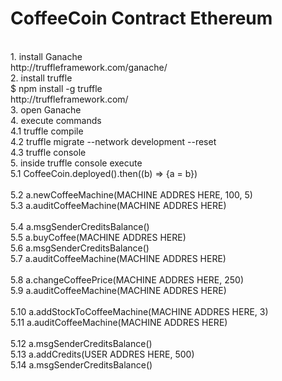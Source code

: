 # CoffeeCoin Contract Ethereum
<br>
1. install Ganache
<br>http://truffleframework.com/ganache/
<br>
2. install truffle
<br>$ npm install -g truffle
<br>http://truffleframework.com/
<br>
3. open Ganache
<br>
4. execute commands
<br>4.1 truffle compile
<br>4.2 truffle migrate --network development --reset
<br>4.3 truffle console
<br>
5. inside truffle console execute
<br>5.1 CoffeeCoin.deployed().then((b) => {a = b})
<br>
<br>5.2 a.newCoffeeMachine(MACHINE ADDRES HERE, 100, 5)
<br>5.3 a.auditCoffeeMachine(MACHINE ADDRES HERE)
<br>
<br>5.4 a.msgSenderCreditsBalance()
<br>5.5 a.buyCoffee(MACHINE ADDRES HERE)
<br>5.6 a.msgSenderCreditsBalance()
<br>5.7 a.auditCoffeeMachine(MACHINE ADDRES HERE)
<br>
<br>5.8 a.changeCoffeePrice(MACHINE ADDRES HERE, 250)
<br>5.9 a.auditCoffeeMachine(MACHINE ADDRES HERE)
<br>
<br>5.10 a.addStockToCoffeeMachine(MACHINE ADDRES HERE, 3)
<br>5.11 a.auditCoffeeMachine(MACHINE ADDRES HERE)
<br>
<br>5.12 a.msgSenderCreditsBalance()
<br>5.13 a.addCredits(USER ADDRES HERE, 500)
<br>5.14 a.msgSenderCreditsBalance()
